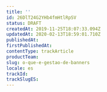 ```yaml
---
title: ''
id: 26DlT24G2YHb4fmHtlRpSV
status: DRAFT
createdAt: 2019-11-25T18:07:33.094Z
updatedAt: 2020-02-13T18:59:01.710Z
publishedAt: 
firstPublishedAt: 
contentType: trackArticle
productTeam: 
slug: o-que-e-gestao-de-banners
locale: es
trackId: 
trackSlugES: 
---
```



